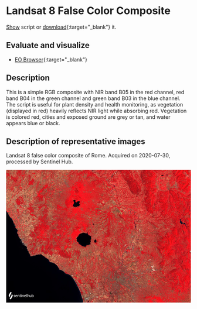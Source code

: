 # Landsat 8 False Color Composite
<a href="#" id='togglescript'>Show</a> script or [download](script.js){:target="_blank"} it.
<div id='script_view' style="display:none">
{% highlight javascript %}
      {% include_relative script.js %}
{% endhighlight %}
</div>

## Evaluate and visualize

- [EO Browser](https://sentinelshare.page.link/FUVS){:target="_blank"}   

## Description

This is a simple RGB composite with NIR band B05 in the red channel, red band B04 in the green channel and green band B03 in the blue channel. The script is useful for plant density and health monitoring, as vegetation (displayed in red) heavily reflects NIR light while absorbing red. Vegetation is colored red, cities and exposed ground are grey or tan, and water appears blue or black.

## Description of representative images

Landsat 8 false color composite of Rome. Acquired on 2020-07-30, processed by Sentinel Hub. 

![L8 NDVI](fig/fig1.png)


 